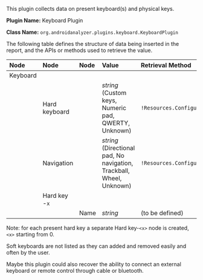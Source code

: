 This plugin collects data on present keyboard(s) and physical keys.

**Plugin Name:** Keyboard Plugin

**Class Name:** `org.androidanalyzer.plugins.keyboard.KeyboardPlugin`

The following table defines the structure of data being inserted in the report, and the APIs or methods used to retrieve the value.

| **Node** | **Node** | **Node** | **Value** | **Retrieval Method** |
|:---------|:---------|:---------|:----------|:---------------------|
| Keyboard |          |          |           |                      |
|          | Hard keyboard |          | _string_ (Custom keys, Numeric pad, QWERTY, Unknown) | `!Resources.Configuration.keyboard` |
|          | Navigation|          | _string_ (Directional pad, No navigation, Trackball, Wheel, Unknown) | `!Resources.Configuration.navigation` |
|          | Hard key -`x`|          |           |                      |
|          |          | Name     | _string_  | (to be defined)      |

Note: for each present hard key a separate Hard key-`<x>` node is created, `<x>` starting from 0.

Soft keyboards are not listed as they can added and removed easily and often by the user.

Maybe this plugin could also recover the ability to connect an external keyboard or remote control through cable or bluetooth.